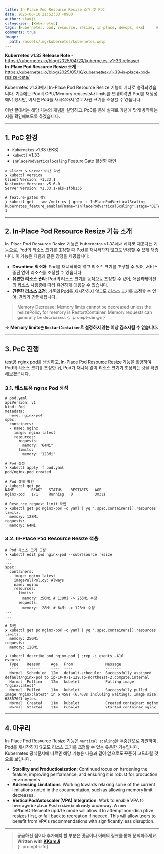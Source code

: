 ```yaml
---
title: In-Place Pod Resource Resize 소개 및 PoC
date: 2025-06-10 21:52:33 +0900
author: kkamji
categories: [Kubernetes]
tags: [kubernetes, pod, resource, resize, in-place, devops, eks]     # TAG names should always be lowercase
comments: true
image:
  path: /assets/img/kubernetes/kubernetes.webp
---
```


**Kubernetes v1.33 Release Note** - <https://kubernetes.io/blog/2025/04/23/kubernetes-v1-33-release/>  
**In-Place Pod Resource Resize 소개** - <https://kubernetes.io/blog/2025/05/16/kubernetes-v1-33-in-place-pod-resize-beta/>  

Kubernetes v1.33에서 In-Place Pod Resource Resize 기능이 베타로 승격되었습니다. 기존에는 Pod의 CPU/Memory requests나 limits를 변경하려면 Pod를 재생성해야 했지만, 이제는 Pod를 재시작하지 않고 자원 크기를 조정할 수 있습니다.

이번 글에서는 해당 기능의 개념을 설명하고, PoC를 통해 실제로 개념에 맞게 동작하는지를 확인해보도록 하겠습니다.

---

## 1. PoC 환경

- `Kubernetes` v1.33 (EKS)
- `kubectl` v1.33
- `InPlacePodVerticalScaling` Feature Gate 활성화 확인

```shell
# Client & Server 버전 확인
❯ kubectl version
Client Version: v1.33.1
Kustomize Version: v5.6.0
Server Version: v1.33.1-eks-1fbb135

# feature-gates 확인
❯ kubectl get --raw /metrics | grep -i InPlacePodVerticalScaling
kubernetes_feature_enabled{name="InPlacePodVerticalScaling",stage="BETA"} 1
```

---

## 2. In-Place Pod Resource Resize 기능 소개

In-Place Pod Resource Resize 기능은 Kubernetes v1.33에서 베타로 제공되는 기능으로, Pod의 리소스 크기를 조정할 때 Pod를 재시작하지 않고도 변경할 수 있게 해줍니다. 이 기능은 다음과 같은 장점을 제공합니다:

- **Downtime 최소화**: Pod를 재시작하지 않고 리소스 크기를 조정할 수 있어, 서비스 중단 없이 리소스를 조정할 수 있습니다.
- **유연한 리소스 관리**: Pod의 리소스 크기를 동적으로 조정할 수 있어, 애플리케이션의 리소스 사용량에 따라 유연하게 대응할 수 있습니다.
- **간편한 리소스 조정**: 기존의 Pod를 재시작하지 않고도 리소스 크기를 조정할 수 있어, 관리가 간편해집니다.

> Memory Decrease: Memory limits cannot be decreased unless the resizePolicy for memory is RestartContainer. Memory requests can generally be decreased.
{: .prompt-danger}

=> **Memory limits는 `RestartContainer`로 설정하지 않는 이상 감소시킬 수 없습니다.**

---

## 3. PoC 진행

test용 nginx pod를 생성하고, In-Place Pod Resource Resize 기능을 활용하여 Pod의 리소스 크기를 조정한 뒤, Pod가 재시작 없이 리소스 크기가 조정되는 것을 확인해보겠습니다.

### 3.1. 테스트용 nginx Pod 생성

```shell
# pod.yaml
apiVersion: v1
kind: Pod
metadata:
  name: nginx-pod
spec:
  containers:
  - name: nginx
    image: nginx:latest
    resources:
      requests:
        memory: "64Mi"
      limits:
        memory: "128Mi"
```

```shell
# Pod 생성
❯ kubectl apply -f pod.yaml
pod/nginx-pod created
```

```shell
# Pod 상태 확인
❯ kubectl get po            
NAME        READY   STATUS    RESTARTS   AGE
nginx-pod   1/1     Running   0          3m31s

# Resource request limit 확인
❯ kubectl get po nginx-pod -o yaml | yq '.spec.containers[].resources'
limits:
  memory: 128Mi
requests:
  memory: 64Mi
```

### 3.2. In-Place Pod Resource Resize 적용

```shell
# Pod 리소스 크기 조정
❯ kubectl edit pod nginx-pod --subresource resize
...
...
spec:                                                                                    
  containers:                                                                            
  - image: nginx:latest                                                                  
    imagePullPolicy: Always                                                              
    name: nginx                                                                          
    resources:                                                                           
      limits:                                                                            
        memory: 256Mi # 128Mi -> 256Mi 수정                                                                    
      requests:                                                                          
        memory: 128Mi # 64Mi -> 128Mi 수정
...
...
```

```shell
# 확인
❯ kubectl get po nginx-pod -o yaml | yq '.spec.containers[].resources' 
limits:
  memory: 256Mi
requests:
  memory: 128Mi

❯ kubectl describe pod nginx-pod | grep -i events -A10
Events:
  Type    Reason     Age   From               Message
  ----    ------     ----  ----               -------
  Normal  Scheduled  12m   default-scheduler  Successfully assigned default/nginx-pod to ip-10-0-1-129.ap-northeast-2.compute.internal
  Normal  Pulling    12m   kubelet            Pulling image "nginx:latest"
  Normal  Pulled     11m   kubelet            Successfully pulled image "nginx:latest" in 6.458s (6.458s including waiting). Image size: 68857691 bytes.
  Normal  Created    11m   kubelet            Created container: nginx
  Normal  Started    11m   kubelet            Started container nginx
```

---

## 4. 마무리

In-Place Pod Resource Resize 기능은 `vertical scaling`을 무중단으로 지원하며, Pod를 재시작하지 않고도 리소스 크기를 조정할 수 있는 유용한 기능입니다. Kubernetes 공식문서에 따르면 해당 기능은 다음과 같이 앞으로도 꾸준히 고도화될 것으로 보입니다.

- **Stability and Productionization**: Continued focus on hardening the feature, improving performance, and ensuring it is robust for production environments.
- **Addressing Limitations**: Working towards relaxing some of the current limitations noted in the documentation, such as allowing memory limit decreases.
- **VerticalPodAutoscaler (VPA) Integration**: Work to enable VPA to leverage in-place Pod resize is already underway. A new InPlaceOrRecreate update mode will allow it to attempt non-disruptive resizes first, or fall back to recreation if needed. This will allow users to benefit from VPA's recommendations with significantly less disruption.

---

> **궁금하신 점이나 추가해야 할 부분은 댓글이나 아래의 링크를 통해 문의해주세요.**  
> **Written with [KKamJi](https://www.linkedin.com/in/taejikim/)**  
{: .prompt-info}
